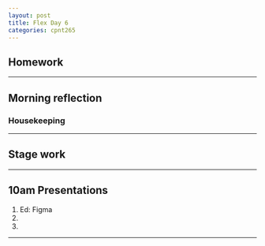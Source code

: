 ```yaml
---
layout: post
title: Flex Day 6
categories: cpnt265
---
```


## Homework

---

## Morning reflection
### Housekeeping

---

## Stage work

---

## 10am Presentations
1. Ed: Figma
2. 
3. 

---
